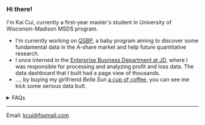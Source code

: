 ### Hi there!
I'm Kai Cui, currently a first-year master's student in University of Wisconsin-Madison MSDS program.

- I'm currently working on [QSBP](https://github.com/Ark-Kai/quant-stat-baby-project/), a baby program aiming to discover some fundamental data in the A-share market and help future quantitative research.
- I once interned in the [Enterprise Business Department at JD](https://www.jdbusiness.com/jdaboutus.html), where I was responsible for processing and analyzing profit and loss data. The data dashboard that I built had a page view of thousands.
- ..., by buying my girlfriend *Bella Sun* [a cup of coffee](https://www.starbucks.com.hk/zh_HK/mobile-applications-online-order-pick-up), you can see me kick some serious data butt.

<details>

<summary>FAQs</summary>

**Q: What's your plan after graduating?**
A: I don't have a specific plan yet. LLMs have greatly changed my expectations for the job market. I am concurrently applying for a second master's/PhD and autumn recruitment. Canada and Australia may be my destinations in life, and Hong Kong may be a transit stop.

</details>

---

Email: kcui@foxmail.com
<!--
**Ark-Kai/Ark-Kai** is a ✨ _special_ ✨ repository because its `README.md` (this file) appears on your GitHub profile.

Here are some ideas to get you started:

- 🔭 I’m currently working on ...
- 🌱 I’m currently learning ...
- 👯 I’m looking to collaborate on ...
- 🤔 I’m looking for help with ...
- 💬 Ask me about ...
- 📫 How to reach me: ...
- 😄 Pronouns: ...
- ⚡ Fun fact: ...
-->
